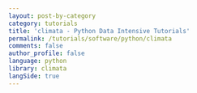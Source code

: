 ```yaml
---
layout: post-by-category
category: tutorials
title: 'climata - Python Data Intensive Tutorials'
permalink: /tutorials/software/python/climata
comments: false
author_profile: false
language: python
library: climata
langSide: true
---
```


